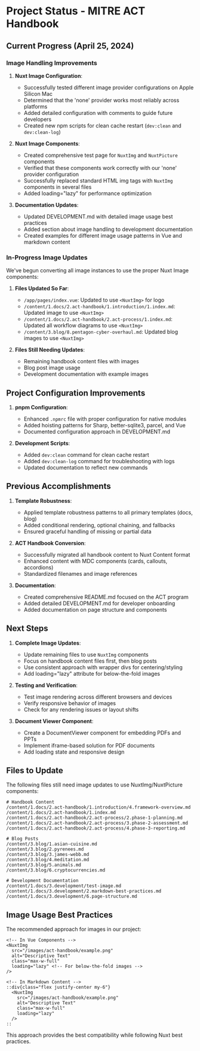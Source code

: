 # Project Status - MITRE ACT Handbook

## Current Progress (April 25, 2024)

### Image Handling Improvements

1. **Nuxt Image Configuration**:
   - Successfully tested different image provider configurations on Apple Silicon Mac
   - Determined that the 'none' provider works most reliably across platforms
   - Added detailed configuration with comments to guide future developers
   - Created new npm scripts for clean cache restart (`dev:clean` and `dev:clean-log`)

2. **Nuxt Image Components**:
   - Created comprehensive test page for `NuxtImg` and `NuxtPicture` components
   - Verified that these components work correctly with our 'none' provider configuration
   - Successfully replaced standard HTML img tags with `NuxtImg` components in several files
   - Added loading="lazy" for performance optimization

3. **Documentation Updates**:
   - Updated DEVELOPMENT.md with detailed image usage best practices
   - Added section about image handling to development documentation
   - Created examples for different image usage patterns in Vue and markdown content

### In-Progress Image Updates

We've begun converting all image instances to use the proper Nuxt Image components:

1. **Files Updated So Far**:
   - `/app/pages/index.vue`: Updated to use `<NuxtImg>` for logo
   - `/content/1.docs/2.act-handbook/1.introduction/1.index.md`: Updated image to use `<NuxtImg>`
   - `/content/1.docs/2.act-handbook/2.act-process/1.index.md`: Updated all workflow diagrams to use `<NuxtImg>`
   - `/content/3.blog/8.pentagon-cyber-overhaul.md`: Updated blog images to use `<NuxtImg>`

2. **Files Still Needing Updates**:
   - Remaining handbook content files with images
   - Blog post image usage
   - Development documentation with example images

## Project Configuration Improvements

1. **pnpm Configuration**:
   - Enhanced `.npmrc` file with proper configuration for native modules
   - Added hoisting patterns for Sharp, better-sqlite3, parcel, and Vue
   - Documented configuration approach in DEVELOPMENT.md

2. **Development Scripts**:
   - Added `dev:clean` command for clean cache restart
   - Added `dev:clean-log` command for troubleshooting with logs
   - Updated documentation to reflect new commands

## Previous Accomplishments

1. **Template Robustness**:
   - Applied template robustness patterns to all primary templates (docs, blog)
   - Added conditional rendering, optional chaining, and fallbacks
   - Ensured graceful handling of missing or partial data

2. **ACT Handbook Conversion**:
   - Successfully migrated all handbook content to Nuxt Content format
   - Enhanced content with MDC components (cards, callouts, accordions)
   - Standardized filenames and image references

3. **Documentation**:
   - Created comprehensive README.md focused on the ACT program
   - Added detailed DEVELOPMENT.md for developer onboarding
   - Added documentation on page structure and components

## Next Steps

1. **Complete Image Updates**:
   - Update remaining files to use `NuxtImg` components
   - Focus on handbook content files first, then blog posts
   - Use consistent approach with wrapper divs for centering/styling
   - Add loading="lazy" attribute for below-the-fold images

2. **Testing and Verification**:
   - Test image rendering across different browsers and devices
   - Verify responsive behavior of images
   - Check for any rendering issues or layout shifts

3. **Document Viewer Component**:
   - Create a DocumentViewer component for embedding PDFs and PPTs
   - Implement iframe-based solution for PDF documents
   - Add loading state and responsive design

## Files to Update

The following files still need image updates to use NuxtImg/NuxtPicture components:

```
# Handbook Content
/content/1.docs/2.act-handbook/1.introduction/4.framework-overview.md
/content/1.docs/2.act-handbook/1.index.md
/content/1.docs/2.act-handbook/2.act-process/2.phase-1-planning.md
/content/1.docs/2.act-handbook/2.act-process/3.phase-2-assessment.md
/content/1.docs/2.act-handbook/2.act-process/4.phase-3-reporting.md

# Blog Posts
/content/3.blog/1.asian-cuisine.md
/content/3.blog/2.pyrenees.md
/content/3.blog/3.james-webb.md
/content/3.blog/4.meditation.md
/content/3.blog/5.animals.md
/content/3.blog/6.cryptocurrencies.md

# Development Documentation
/content/1.docs/3.development/test-image.md
/content/1.docs/3.development/2.markdown-best-practices.md
/content/1.docs/3.development/6.page-structure.md
```

## Image Usage Best Practices

The recommended approach for images in our project:

```vue
<!-- In Vue Components -->
<NuxtImg 
  src="/images/act-handbook/example.png" 
  alt="Descriptive Text"
  class="max-w-full"
  loading="lazy" <!-- For below-the-fold images -->
/>

<!-- In Markdown Content -->
::div{class="flex justify-center my-6"}
  <NuxtImg 
    src="/images/act-handbook/example.png" 
    alt="Descriptive Text" 
    class="max-w-full"
    loading="lazy"
  />
::
```

This approach provides the best compatibility while following Nuxt best practices.
